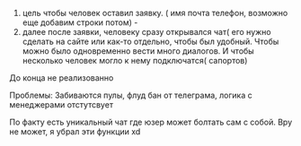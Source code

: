 1) цель чтобы человек оставил заявку. ( имя почта телефон, возможно еще добавим строки потом) - 
2) далее после заявки, человеку сразу открывался чат( его нужно сделать на сайте или как-то отдельно, чтобы был удобный.  Чтобы можно было одновременно вести много диалогов. И чтобы несколько человек могло к нему подключатся( сапортов)


До конца не реализованно

Проблемы: 
  Забиваются пулы, флуд бан от телеграма, логика с менеджерами отстутсвует
  
  По факту есть уникальный чат где юзер может болтать сам с собой. Вру не может, я убрал эти функции xd

